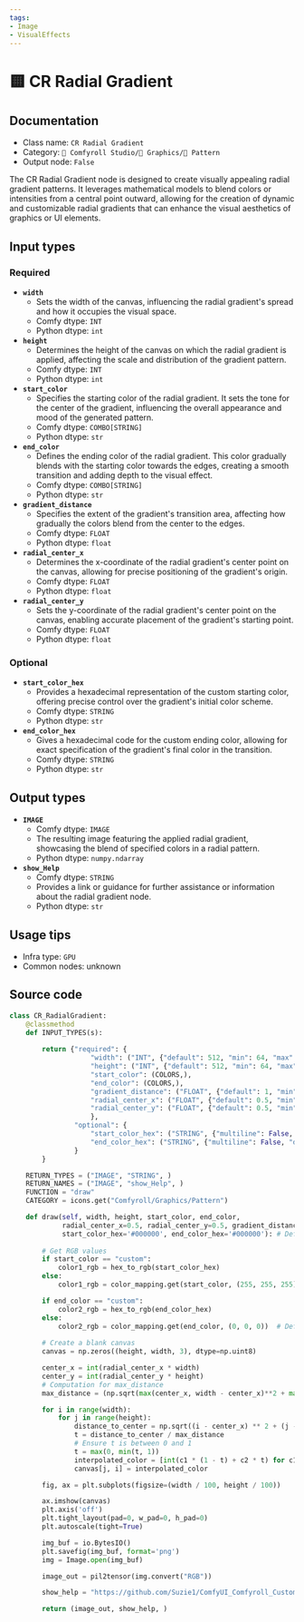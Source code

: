 ```yaml
---
tags:
- Image
- VisualEffects
---
```


# 🟨 CR Radial Gradient
## Documentation
- Class name: `CR Radial Gradient`
- Category: `🧩 Comfyroll Studio/👾 Graphics/🌈 Pattern`
- Output node: `False`

The CR Radial Gradient node is designed to create visually appealing radial gradient patterns. It leverages mathematical models to blend colors or intensities from a central point outward, allowing for the creation of dynamic and customizable radial gradients that can enhance the visual aesthetics of graphics or UI elements.
## Input types
### Required
- **`width`**
    - Sets the width of the canvas, influencing the radial gradient's spread and how it occupies the visual space.
    - Comfy dtype: `INT`
    - Python dtype: `int`
- **`height`**
    - Determines the height of the canvas on which the radial gradient is applied, affecting the scale and distribution of the gradient pattern.
    - Comfy dtype: `INT`
    - Python dtype: `int`
- **`start_color`**
    - Specifies the starting color of the radial gradient. It sets the tone for the center of the gradient, influencing the overall appearance and mood of the generated pattern.
    - Comfy dtype: `COMBO[STRING]`
    - Python dtype: `str`
- **`end_color`**
    - Defines the ending color of the radial gradient. This color gradually blends with the starting color towards the edges, creating a smooth transition and adding depth to the visual effect.
    - Comfy dtype: `COMBO[STRING]`
    - Python dtype: `str`
- **`gradient_distance`**
    - Specifies the extent of the gradient's transition area, affecting how gradually the colors blend from the center to the edges.
    - Comfy dtype: `FLOAT`
    - Python dtype: `float`
- **`radial_center_x`**
    - Determines the x-coordinate of the radial gradient's center point on the canvas, allowing for precise positioning of the gradient's origin.
    - Comfy dtype: `FLOAT`
    - Python dtype: `float`
- **`radial_center_y`**
    - Sets the y-coordinate of the radial gradient's center point on the canvas, enabling accurate placement of the gradient's starting point.
    - Comfy dtype: `FLOAT`
    - Python dtype: `float`
### Optional
- **`start_color_hex`**
    - Provides a hexadecimal representation of the custom starting color, offering precise control over the gradient's initial color scheme.
    - Comfy dtype: `STRING`
    - Python dtype: `str`
- **`end_color_hex`**
    - Gives a hexadecimal code for the custom ending color, allowing for exact specification of the gradient's final color in the transition.
    - Comfy dtype: `STRING`
    - Python dtype: `str`
## Output types
- **`IMAGE`**
    - Comfy dtype: `IMAGE`
    - The resulting image featuring the applied radial gradient, showcasing the blend of specified colors in a radial pattern.
    - Python dtype: `numpy.ndarray`
- **`show_Help`**
    - Comfy dtype: `STRING`
    - Provides a link or guidance for further assistance or information about the radial gradient node.
    - Python dtype: `str`
## Usage tips
- Infra type: `GPU`
- Common nodes: unknown


## Source code
```python
class CR_RadialGradient:
    @classmethod
    def INPUT_TYPES(s):
    
        return {"required": {
                    "width": ("INT", {"default": 512, "min": 64, "max": 4096}),
                    "height": ("INT", {"default": 512, "min": 64, "max": 4096}),
                    "start_color": (COLORS,),
                    "end_color": (COLORS,),
                    "gradient_distance": ("FLOAT", {"default": 1, "min": 0, "max": 2, "step": 0.05}),
                    "radial_center_x": ("FLOAT", {"default": 0.5, "min": 0, "max": 1, "step": 0.05}),
                    "radial_center_y": ("FLOAT", {"default": 0.5, "min": 0, "max": 1, "step": 0.05}),
                    },
                "optional": {
                    "start_color_hex": ("STRING", {"multiline": False, "default": "#000000"}),
                    "end_color_hex": ("STRING", {"multiline": False, "default": "#000000"}),
                }
        }

    RETURN_TYPES = ("IMAGE", "STRING", )
    RETURN_NAMES = ("IMAGE", "show_Help", )
    FUNCTION = "draw"
    CATEGORY = icons.get("Comfyroll/Graphics/Pattern")

    def draw(self, width, height, start_color, end_color, 
             radial_center_x=0.5, radial_center_y=0.5, gradient_distance=1,
             start_color_hex='#000000', end_color_hex='#000000'): # Default to .5 if the value is not found
 
        # Get RGB values 
        if start_color == "custom":
            color1_rgb = hex_to_rgb(start_color_hex)
        else:
            color1_rgb = color_mapping.get(start_color, (255, 255, 255))  # Default to white if the color is not found

        if end_color == "custom":
            color2_rgb = hex_to_rgb(end_color_hex)
        else:
            color2_rgb = color_mapping.get(end_color, (0, 0, 0))  # Default to black if the color is not found
 
        # Create a blank canvas
        canvas = np.zeros((height, width, 3), dtype=np.uint8)

        center_x = int(radial_center_x * width)
        center_y = int(radial_center_y * height)                
        # Computation for max_distance
        max_distance = (np.sqrt(max(center_x, width - center_x)**2 + max(center_y, height - center_y)**2))*gradient_distance

        for i in range(width):
            for j in range(height):
                distance_to_center = np.sqrt((i - center_x) ** 2 + (j - center_y) ** 2)
                t = distance_to_center / max_distance
                # Ensure t is between 0 and 1
                t = max(0, min(t, 1))
                interpolated_color = [int(c1 * (1 - t) + c2 * t) for c1, c2 in zip(color1_rgb, color2_rgb)]
                canvas[j, i] = interpolated_color 

        fig, ax = plt.subplots(figsize=(width / 100, height / 100))

        ax.imshow(canvas)
        plt.axis('off')
        plt.tight_layout(pad=0, w_pad=0, h_pad=0)
        plt.autoscale(tight=True)

        img_buf = io.BytesIO()
        plt.savefig(img_buf, format='png')
        img = Image.open(img_buf)

        image_out = pil2tensor(img.convert("RGB"))

        show_help = "https://github.com/Suzie1/ComfyUI_Comfyroll_CustomNodes/wiki/Pattern-Nodes#cr-radial-gradiant"

        return (image_out, show_help, )

```
